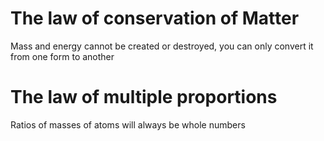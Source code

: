 # The law of conservation of Matter
Mass and energy cannot be created or destroyed, you can only convert it from one form to another

# The law of multiple proportions
Ratios of masses of atoms will always be whole numbers

